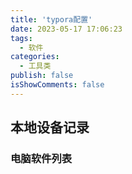```yaml
---
title: 'typora配置'
date: 2023-05-17 17:06:23
tags:
  - 软件
categories:
  - 工具类
publish: false
isShowComments: false
---
```


## 本地设备记录

### 电脑软件列表





